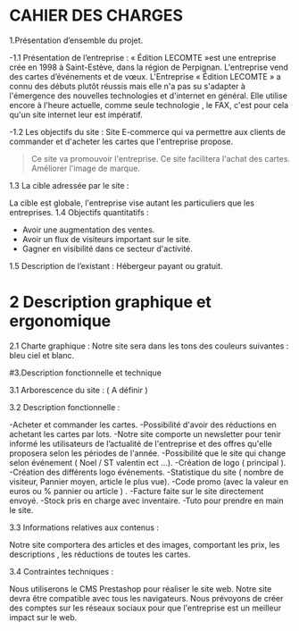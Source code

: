 # CAHIER DES CHARGES


1.Présentation d’ensemble du projet.

-1.1 Présentation de l’entreprise :
 « Édition LECOMTE »est une entreprise crée en 1998 à Saint-Estève, dans la région de Perpignan. L'entreprise vend des cartes d’événements et de vœux.
L'Entreprise « Édition LECOMTE » a connu des débuts plutôt réussis mais elle n'a pas su s'adapter à l'émergence des nouvelles technologies et d'internet en général. Elle utilise encore à l'heure actuelle, comme seule technologie , le FAX, c'est pour cela qu'un site internet leur est impératif.


-1.2 Les objectifs du site :
Site E-commerce qui va permettre aux clients de commander et d'acheter les cartes que l'entreprise propose.
>Ce site va promouvoir l'entreprise.
>Ce site facilitera l'achat des cartes.
>Améliorer l'image de marque.

1.3 La cible adressée par le site :

La cible est globale, l'entreprise vise autant les particuliers que les entreprises.
1.4 Objectifs quantitatifs :
- Avoir une augmentation des ventes.
- Avoir un flux de visiteurs important sur le site.
- Gagner en visibilité dans ce secteur d'activité.

1.5 Description de l’existant :
Hébergeur payant ou gratuit.

# 2 Description graphique et ergonomique

2.1 Charte graphique :
Notre site sera dans les tons des couleurs suivantes : bleu ciel et blanc.

#3.Description fonctionnelle et technique

3.1 Arborescence du site :
 ( A définir )
 
3.2 Description fonctionnelle : 

-Acheter et commander les cartes.
-Possibilité d'avoir des réductions en achetant les cartes par lots.
-Notre site comporte un newsletter pour tenir informé les utilisateurs de l’actualité de l'entreprise et des offres qu'elle proposera selon les périodes de l'année.
-Possibilité que le site qui change selon événement ( Noel / ST valentin ect ...).
-Création de logo ( principal ).
-Création des différents logo événements.
-Statistique du site ( nombre de visiteur, Pannier moyen, article le plus vue).
-Code promo (avec la valeur en euros ou % pannier ou article ) .
-Facture faite sur le site directement envoyé.
-Stock pris en charge avec inventaire.
-Tuto pour prendre en main le site.


3.3 Informations relatives aux contenus :

 Notre site comportera des articles et des images, comportant les prix, les descriptions , les réductions de toutes les cartes. 

3.4 Contraintes techniques :

Nous utiliserons le CMS Prestashop pour réaliser le site web.
Notre site devra être compatible avec tous les navigateurs.
Nous prévoyons de créer des comptes sur les réseaux sociaux pour que l'entreprise est un meilleur impact sur le web.

